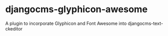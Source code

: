 djangocms-glyphicon-awesome
===========================

A plugin to incorporate Glyphicon and Font Awesome into djangocms-text-ckeditor
